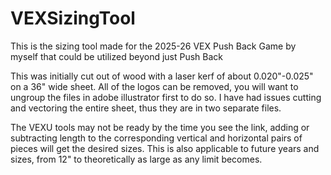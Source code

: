 # VEXSizingTool
This is the sizing tool made for the 2025-26 VEX Push Back Game by myself that could be utilized beyond just Push Back

This was initially cut out of wood with a laser kerf of about 0.020"-0.025" on a 36" wide sheet.
All of the logos can be removed, you will want to ungroup the files in adobe illustrator first to do so.
I have had issues cutting and vectoring the entire sheet, thus they are in two separate files.

The VEXU tools may not be ready by the time you see the link, adding or subtracting length to the corresponding vertical and horizontal pairs of pieces will get the desired sizes.
This is also applicable to future years and sizes, from 12" to theoretically as large as any limit becomes.
